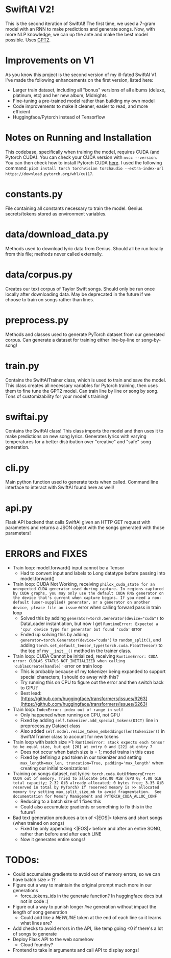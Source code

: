 # SwiftAI V2!
This is the second iteration of SwiftAI! The first time, we used a 7-gram model with an RNN to make predictions and
generate songs. Now, with more NLP knowledge, we can up the ante and make the best model possible. Uses [GPT2](https://huggingface.co/docs/transformers/model_doc/gpt2#openai-gpt2).

# Improvements on V1
As you know this project is the second version of my ill-fated SwiftAI V1. I've made the following enhancements on the
first version, listed here:
* Larger train dataset, including all "bonus" versions of all albums (deluxe, platinum, etc) and her new album, Midnights
* Fine-tuning a pre-trained model rather than building my own model
* Code improvements to make it cleaner, easier to read, and more efficient
* Huggingface/Pytorch instead of Tensorflow

# Notes on Running and Installation
This codebase, specifically when training the model, requires CUDA (and Pytorch CUDA). You can check your CUDA version
with `nvcc --version`. You can then check how to install Pytorch CUDA [here](https://pytorch.org/get-started/locally/). I 
used the following command: `pip3 install torch torchvision torchaudio --extra-index-url https://download.pytorch.org/whl/cu117`.

# constants.py
File containing all constants necessary to train the model. Genius secrets/tokens stored as environment variables.

# data/download_data.py
Methods used to download lyric data from Genius. Should all be run locally from this file; methods never called
externally.

# data/corpus.py
Creates our text corpus of Taylor Swift songs. Should only be run once locally after downloading data. May be deprecated
in the future if we choose to train on songs rather than lines.

# preprocess.py
Methods and classes used to generate PyTorch dataset from our generated corpus. Can generate a dataset for training
either line-by-line or song-by-song!

# train.py
Contains the SwiftAITrainer class, which is used to train and save the model. This class creates all necessary variables
for Pytorch training, then uses them to fine tune the GPT2 model. Can train line by line or song by song. Tons of 
customizability for your model's training!

# swiftai.py
Contains the SwiftAI class! This class imports the model and then uses it to make predictions on new song lyrics.
Generates lyrics with varying temperatures for a better distribution over "creative" and "safe" song generation.

# cli.py
Main python function used to generate texts when called. Command line interface to interact
with SwiftAI found here as well!

# api.py
Flask API backend that calls SwiftAI given an HTTP GET request with parameters and returns a JSON object with the
songs generated with those parameters!

# ERRORS and FIXES
* Train loop: model.forward() input cannot be a Tensor
  * Had to convert input and labels to Long datatype before passing into model.forward()
* Train loop: CUDA Not Working, receiving `philox_cuda_state for an unexpected CUDA generator used during capture. In regions captured by CUDA graphs, you may only use the default CUDA RNG generator on the device that's current when capture begins. If you need a non-default (user-supplied) generator, or a generator on another device, please file an issue` error when calling forward pass in train loop
  * Solved this by adding `generator=torch.Generator(device="cuda")` to DataLoader instantiation, but now I get `RuntimeError: Expected a 'cpu' device type for generator but found 'cuda'` error
  * Ended up solving this by adding `generator=torch.Generator(device="cuda")` to `random_split()`, and adding `torch.set_default_tensor_type(torch.cuda.FloatTensor)` to the top of my `__init__()` method in the trainer class.
* Train loop: CUDA Cannot be initialized, receiving `RuntimeError: CUDA error: CUBLAS_STATUS_NOT_INITIALIZED when calling 'cublasCreate(handle)'` error on train loop
  * This is probably because of my tokenizer being expanded to support special characters; I should do away with this?
  * Try running this on CPU to figure out the error and then switch back to GPU?
  * Best lead: [https://github.com/huggingface/transformers/issues/6263](https://github.com/huggingface/transformers/issues/6263)
* Train loop: `IndexError: index out of range in self`
  * Only happened when running on CPU, not GPU
  * Fixed by adding `self.tokenizer.add_special_tokens(DICT)` line in preprocess.py Dataset class
  * Also added `self.model.resize_token_embeddings(len(tokenizer))` in SwiftAITrainer class to account for new tokens
* Train loop with batch size >1: `RuntimeError: stack expects each tensor to be equal size, but got [20] at entry 0 and [22] at entry 7`
  * Does not occur when batch size is = 1; model trains in this case
  * Fixed by defining a pad token in our tokenizer and setting `max_length=max_len, truncation=True, padding='max_length'` when creating our initial tokenizations!
* Training on songs dataset, not lyrics: `torch.cuda.OutOfMemoryError: CUDA out of memory. Tried to allocate 148.00 MiB (GPU 0; 4.00 GiB total capacity; 2.32 GiB already allocated; 0 bytes free; 3.35 GiB reserved in total by PyTorch) If reserved memory is >> allocated memory try setting max_split_size_mb to avoid fragmentation.  See documentation for Memory Management and PYTORCH_CUDA_ALLOC_CONF`
  * Reducing to a batch size of 1 fixes this
  * Could also accumulate gradients or something to fix this in the future?
* Bad text generation produces a ton of <|EOS|> tokens and short songs (when trained on songs)
  * Fixed by only appending <|EOS|> before and after an entire SONG, rather than before and after each LINE
  * Now it generates entire songs!

# TODOs:
* Could accumulate gradients to avoid out of memory errors, so we can have batch size > 1?
* Figure out a way to maintain the original prompt much more in our generations
  * force_tokens_ids in the generate function? In huggingface docs but not in code :(
* Figure out a way to punish longer *line* generation without impact the length of song generation
  * Could add like a *NEWLINE* token at the end of each line so it learns what lines are?
* Add checks to avoid errors in the API, like temp going <0 if there's a lot of songs to generate
* Deploy Flask API to the web somehow
  * Cloud foundry?
* Frontend to take in arguments and call API to display songs!
